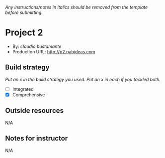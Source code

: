 *Any instructions/notes in italics should be removed from the template before submitting.* 

# Project 2
+ By: *claudio bustamante*
+ Production URL: <http://p2.pabideas.com>


## Build strategy
*Put an x in the build strategy you used. Put an x in each if you tackled both.*
+ [ ] Integrated
+ [X] Comprehensive

## Outside resources
N/A

## Notes for instructor
N/A